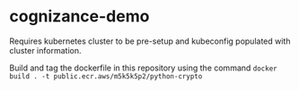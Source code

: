 # cognizance-demo

Requires kubernetes cluster to be pre-setup and kubeconfig populated with cluster information.

Build and tag the dockerfile in this repository using the command `docker build . -t public.ecr.aws/m5k5k5p2/python-crypto`
